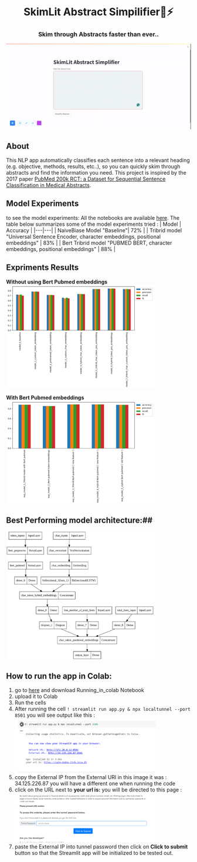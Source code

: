 <h1 align="center">SkimLit Abstract Simpilifier📄⚡</h1>
<h3 align="center">Skim through Abstracts faster than ever..</h3>

<div align="center" id="top">
  <img src="Images/demo.gif" height="20%" alt="Skimlit" />
</div>
  
##  About ##
This NLP app automatically classifies each sentence into a relevant heading (e.g. objective, methods, results, etc..), so you can quickly skim through abstracts and find the information you need. This project is inspired by the 2017 paper [PubMed 200k RCT: a Dataset for Sequential Sentence Classification in Medical Abstracts](https://arxiv.org/abs/1710.06071).



##  Model Experiments ##
to see the model experiments: All the notebooks are available [here]("https://github.com/ronysalem/Skimlit-Abstract-Simpilifier/Notebooks").
The table below summarizes some of the model experiments tried :
| Model  | Accuracy |
|---|---|
| NaiveBiase Model "Baseline"| 72% |
| Tribrid model "Universal Sentence Encoder, character embeddings, positional embeddings" | 83% |
| Bert Tribrid model "PUBMED BERT, character embeddings, positional embeddings" | 88% |

## Expriments Results ##

**Without using Bert Pubmed embeddings**
<img src="Images/results_1.png" width=80% height=80%>

**With Bert Pubmed embeddings** 
<img src="Images/results_2.png" width=80% height=80%>

## Best Performing model architecture:## 
<img src="Images/model_plot.png" width=80% height=80%>


## How to run the app in Colab: ##
1. go to [here]("https://github.com/ronysalem/Skimlit-Abstract-Simpilifier/Notebooks") and download Running_in_colab Notebook
2. upload it to Colab
3. Run the cells
4. After running the cell ``` ! streamlit run app.py & npx localtunnel --port 8501 ``` you will see output like this : <img src="Images/1.png" width=80% height=80%>
5. copy the External IP from the External URl in this image it was : 34.125.226.87 you will have a different one when running the code
6. click on the URL next to **your url is:** you will be directed to this page : <img src="Images/2.png" width=80% height=80%>
7. paste the External IP into tunnel password then click on **Click to submit** button so that the Streamlit app will be initialized to be tested out.



